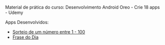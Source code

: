 Material de prática do curso: Desenvolvimento Android Oreo - Crie 18 apps - Udemy

Apps Desenvolvidos:
* [Sorteio de um número entre 1 - 100](https://github.com/SergioDiniz/estudo_dev_android_27/tree/master/App_1_sorteio)
* [Frase do Dia](https://github.com/SergioDiniz/estudo_dev_android_27/tree/master/App_2_frase_do_dia)
